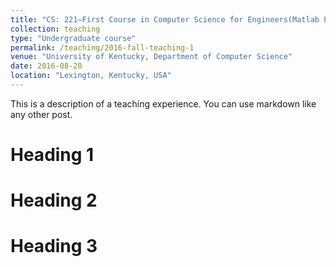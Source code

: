 ```yaml
---
title: "CS: 221−First Course in Computer Science for Engineers(Matlab Programming)"
collection: teaching
type: "Undergraduate course"
permalink: /teaching/2016-fall-teaching-1
venue: "University of Kentucky, Department of Computer Science"
date: 2016-08-20
location: "Lexington, Kentucky, USA"
---
```


This is a description of a teaching experience. You can use markdown like any other post.

Heading 1
======

Heading 2
======

Heading 3
======
